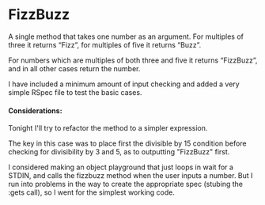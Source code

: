 # FizzBuzz

A single method that takes one number as an argument. For multiples of three it returns “Fizz”, for multiples of five it returns “Buzz”.

For numbers which are multiples of both three and five it returns “FizzBuzz”, and in all other cases return the number.

I have included a minimum amount of input checking and added a very simple RSpec file to test the basic cases.


#### Considerations:

Tonight I'll try to refactor the method to a simpler expression.

The key in this case was to place first the divisible by 15 condition before checking for divisibility by 3 and 5, as to outputting "FizzBuzz" first.

I considered making an object playground that just loops in wait for a STDIN, and calls the fizzbuzz method when the user inputs a number. But I run into problems in the way to create the appropriate spec (stubing the :gets call), so I went for the simplest working code.
